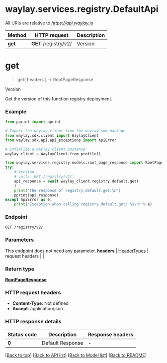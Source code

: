 # waylay.services.registry.DefaultApi

All URIs are relative to *https://api.waylay.io*

Method | HTTP request | Description
------------- | ------------- | -------------
[**get**](DefaultApi.md#get) | **GET** /registry/v2/ | Version

# **get**
> get(
> headers
> ) -> RootPageResponse 

Version

Get the version of this function registry deployment.

### Example

```python
from pprint import pprint

# Import the waylay-client from the waylay-sdk package
from waylay.sdk.client import WaylayClient
from waylay.sdk.api.api_exceptions import ApiError

# Intialize a waylay client instance
waylay_client = WaylayClient.from_profile()

from waylay.services.registry.models.root_page_response import RootPageResponse
try:
    # Version
    # calls `GET /registry/v2/`
    api_response = await waylay_client.registry.default.get(
    )
    print("The response of registry.default.get:\n")
    pprint(api_response)
except ApiError as e:
    print("Exception when calling registry.default.get: %s\n" % e)
```

### Endpoint
```
GET /registry/v2/
```
### Parameters

This endpoint does not need any parameter.
**headers** | [HeaderTypes](Operation.md#req_headers) | request headers |  | 

### Return type


[**RootPageResponse**](RootPageResponse.md)

### HTTP request headers

 - **Content-Type**: Not defined
 - **Accept**: application/json

### HTTP response details

| Status code | Description | Response headers |
|-------------|-------------|------------------|
**0** | Default Response |  -  |

[[Back to top]](#) [[Back to API list]](../README.md#documentation-for-api-endpoints) [[Back to Model list]](../README.md#documentation-for-models) [[Back to README]](../README.md)

